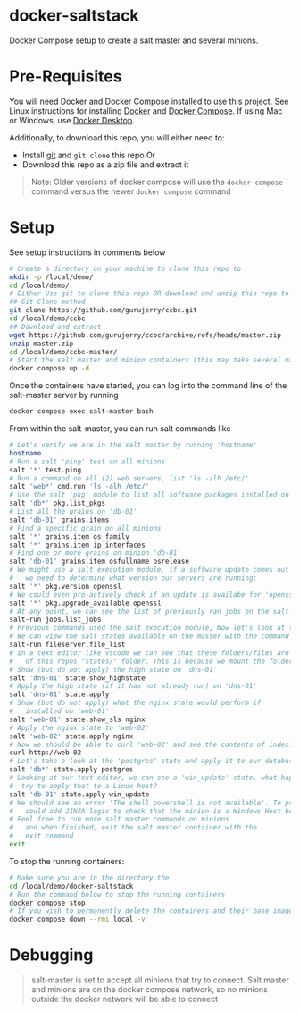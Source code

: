 # docker-saltstack
Docker Compose setup to create a salt master and several minions.

# Pre-Requisites
You will need Docker and Docker Compose installed to use this project.  See Linux instructions for installing [Docker](https://docs.docker.com/engine/install/#server) and [Docker Compose](https://docs.docker.com/compose/install/linux/). If using Mac or Windows, use [Docker Desktop](https://www.docker.com/products/docker-desktop/).

Additionally, to download this repo, you will either need to:
- Install [git](https://github.com/git-guides/install-git) and `git clone` this repo
Or
- Download this repo as a zip file and extract it

> Note: Older versions of docker compose will use the `docker-compose` command versus the newer `docker compose` command

# Setup
See setup instructions in comments below
```bash
# Create a directory on your machine to clone this repo to
mkdir -p /local/demo/
cd /local/demo/
# Either Use git to clone this repo OR download and unzip this repo to your local directory
## Git Clone method
git clone https://github.com/gurujerry/ccbc.git
cd /local/demo/ccbc
## Download and extract
wget https://github.com/gurujerry/ccbc/archive/refs/heads/master.zip
unzip master.zip
cd /local/demo/ccbc-master/
# Start the salt master and minion containers (this may take several minutes to provision)
docker compose up -d
```

Once the containers have started, you can log into the command line of the salt-master server by running
```bash
docker compose exec salt-master bash
```

From within the salt-master, you can run salt commands like
```bash
# Let's verify we are in the salt master by running 'hostname'
hostname
# Run a salt 'ping' test on all minions
salt '*' test.ping
# Run a command on all (2) web servers, list 'ls -alh /etc/'
salt 'web*' cmd.run 'ls -alh /etc/'
# Use the salt 'pkg' module to list all software packages installed on the (2) database servers
salt 'db*' pkg.list_pkgs
# List all the grains on 'db-01'
salt 'db-01' grains.items
# Find a specific grain on all minions
salt '*' grains.item os_family
salt '*' grains.item ip_interfaces
# Find one or more grains on minion 'db-01'
salt 'db-01' grains.item osfullname osrelease
# We might use a salt execution module, if a software update comes out for a package like 'openssl' and
#   we need to determine what version our servers are running:
salt '*' pkg.version openssl
# We could even pro-actively check if an update is availabe for 'openssl'
salt '*' pkg.upgrade_available openssl
# At any point, we can see the list of previously ran jobs on the salt master with the command:
salt-run jobs.list_jobs
# Previous commands used the salt execution module, Now let's look at the state module!
# We can view the salt states available on the master with the command
salt-run fileserver.file_list
# In a text editor like vscode we can see that these folders/files are the same as the contents
#   of this repos "states/" folder. This is because we mount the folder into the salt-master
# Show (but do not apply) the high state on 'dns-01'
salt 'dns-01' state.show_highstate
# Apply the high state (if it has not already run) on 'dns-01'
salt 'dns-01' state.apply
# Show (but do not apply) what the nginx state would perform if
#   installed on 'web-01'
salt 'web-01' state.show_sls nginx
# Apply the nginx state to 'web-02'
salt 'web-02' state.apply nginx
# Now we should be able to curl 'web-02' and see the contents of index.html
curl http://web-02
# Let's take a look at the 'postgres' state and apply it to our database servers
salt 'db*' state.apply postgres
# Looking at our text editor, we can see a 'win_update' state, what happens if we 
#  try to apply that to a Linux host?
salt 'db-01' state.apply win_update
# We should see an error 'The shell powershell is not available'. To prevent this, we 
#   could add JINJA logic to check that the minion is a Windows Host before executing the state
# Feel free to run more salt master commands on minions 
#   and when finished, exit the salt master container with the
#   exit command
exit
```

To stop the running containers:
```bash
# Make sure you are in the directory the 
cd /local/demo/docker-saltstack
# Run the command below to stop the running containers
docker compose stop
# If you wish to permanently delete the containers and their base image, run the command
docker compose down --rmi local -v
```

# Debugging
> salt-master is set to accept all minions that try to connect.  Salt master and minions are on the docker compose network, so no minions outside the docker network will be able to connect
